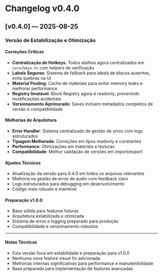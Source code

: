 # Changelog v0.4.0

## [v0.4.0] — 2025-08-25

### Versão de Estabilização e Otimização

#### Correções Críticas

- **Centralização de Hotkeys**: Todos atalhos agora centralizados em `core/keys.ts` com helpers de verificação
- **Labels Seguros**: Sistema de fallback para labels de blocos ausentes, evita quebras na UI
- **Material Pooling**: Cache de materiais para evitar memory leaks e melhorar performance
- **Registry Imutável**: Block Registry agora é readonly, prevenindo modificações acidentais
- **Versionamento Aprimorado**: Saves incluem metadados completos de versão e compatibilidade

#### Melhorias de Arquitetura

- **Error Handler**: Sistema centralizado de gestão de erros com logs estruturados
- **Tipagem Melhorada**: Correções em tipos readonly e constantes
- **Performance**: Otimizações em materiais e texturas
- **Compatibilidade**: Melhor validação de versões em import/export

#### Ajustes Técnicos

- Atualização da versão para 0.4.0 em todos os arquivos relevantes
- Melhoria na gestão de erros de áudio com feedback claro
- Logs estruturados para debugging em desenvolvimento
- Código mais robusto e maintível

#### Preparação v1.0.0

- Base sólida para features futuras
- Arquitetura estabilizada e otimizada
- Sistema de erros e logging preparado para produção
- Compatibilidade e versionamento robustos

---

#### Notas Técnicas

- Esta versão foca em estabilidade e preparação para v1.0.0
- Nenhuma nova feature visual foi adicionada
- Melhorias internas significativas para performance e manutenibilidade
- Base preparada para implementação de features avançadas
